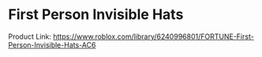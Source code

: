 # First Person Invisible Hats

Product Link: https://www.roblox.com/library/6240996801/FORTUNE-First-Person-Invisible-Hats-AC6